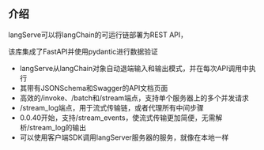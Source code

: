 ## 介绍

langServe可以将langChain的可运行链部署为REST API，

该库集成了FastAPI并使用pydantic进行数据验证

* langServe从langChain对象自动退端输入和输出模式，并在每次API调用中执行
* 其带有JSONSchema和Swagger的API文档页面
* 高效的/invoke、/batch和/stream端点，支持单个服务器上的多个并发请求
* /stream_log端点，用于流式传输链，或者代理所有中间步骤
* 0.0.40开始，支持/stream_events，使流式传输更加简便，无需解析/stream_log的输出
* 可以使用客户端SDK调用langServer服务器的服务，就像在本地一样